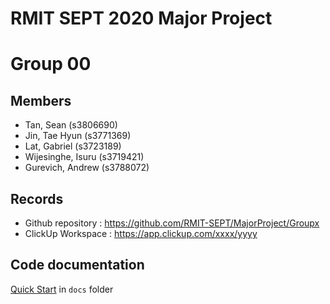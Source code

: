 # RMIT SEPT 2020 Major Project

# Group 00

## Members
* Tan, Sean (s3806690)
* Jin, Tae Hyun (s3771369)
* Lat, Gabriel (s3723189)
* Wijesinghe, Isuru (s3719421)
* Gurevich, Andrew (s3788072)

## Records

* Github repository : https://github.com/RMIT-SEPT/MajorProject/Groupx
* ClickUp Workspace : https://app.clickup.com/xxxx/yyyy


## Code documentation

[Quick Start](/docs/README.md) in `docs` folder
